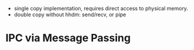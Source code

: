 - single copy implementation, requires direct access to physical memory.
- double copy without hhdm: send/recv, or pipe

# IPC via Message Passing
